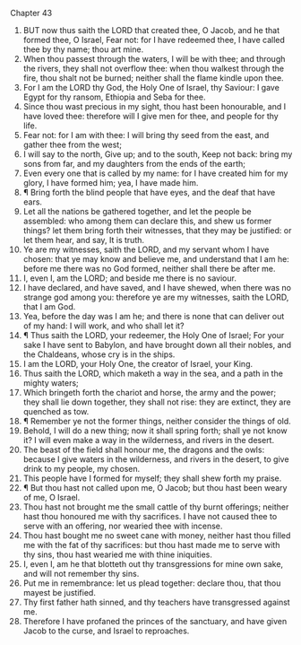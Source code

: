 

Chapter 43

1. BUT now thus saith the LORD that created thee, O Jacob, and he that formed thee, O Israel, Fear not: for I have redeemed thee, I have called thee by thy name; thou art mine.
2. When thou passest through the waters, I will be with thee; and through the rivers, they shall not overflow thee: when thou walkest through the fire, thou shalt not be burned; neither shall the flame kindle upon thee.
3. For I am the LORD thy God, the Holy One of Israel, thy Saviour: I gave Egypt for thy ransom, Ethiopia and Seba for thee.
4. Since thou wast precious in my sight, thou hast been honourable, and I have loved thee: therefore will I give men for thee, and people for thy life.
5. Fear not: for I am with thee: I will bring thy seed from the east, and gather thee from the west;
6. I will say to the north, Give up; and to the south, Keep not back: bring my sons from far, and my daughters from the ends of the earth;
7. Even every one that is called by my name: for I have created him for my glory, I have formed him; yea, I have made him.
8. ¶ Bring forth the blind people that have eyes, and the deaf that have ears.
9. Let all the nations be gathered together, and let the people be assembled: who among them can declare this, and shew us former things?  let them bring forth their witnesses, that they may be justified: or let them hear, and say, It is truth.
10. Ye are my witnesses, saith the LORD, and my servant whom I have chosen: that ye may know and believe me, and understand that I am he: before me there was no God formed, neither shall there be after me.
11. I, even I, am the LORD; and beside me there is no saviour.
12. I have declared, and have saved, and I have shewed, when there was no strange god among you: therefore ye are my witnesses, saith the LORD, that I am God.
13. Yea, before the day was I am he; and there is none that can deliver out of my hand: I will work, and who shall let it?
14. ¶ Thus saith the LORD, your redeemer, the Holy One of Israel; For your sake I have sent to Babylon, and have brought down all their nobles, and the Chaldeans, whose cry is in the ships.
15. I am the LORD, your Holy One, the creator of Israel, your King.
16. Thus saith the LORD, which maketh a way in the sea, and a path in the mighty waters;
17. Which bringeth forth the chariot and horse, the army and the power; they shall lie down together, they shall not rise: they are extinct, they are quenched as tow.
18. ¶ Remember ye not the former things, neither consider the things of old.
19. Behold, I will do a new thing; now it shall spring forth; shall ye not know it?  I will even make a way in the wilderness, and rivers in the desert.
20. The beast of the field shall honour me, the dragons and the owls: because I give waters in the wilderness, and rivers in the desert, to give drink to my people, my chosen.
21. This people have I formed for myself; they shall shew forth my praise.
22. ¶ But thou hast not called upon me, O Jacob; but thou hast been weary of me, O Israel.
23. Thou hast not brought me the small cattle of thy burnt offerings; neither hast thou honoured me with thy sacrifices.  I have not caused thee to serve with an offering, nor wearied thee with incense.
24. Thou hast bought me no sweet cane with money, neither hast thou filled me with the fat of thy sacrifices: but thou hast made me to serve with thy sins, thou hast wearied me with thine iniquities.
25. I, even I, am he that blotteth out thy transgressions for mine own sake, and will not remember thy sins.
26. Put me in remembrance: let us plead together: declare thou, that thou mayest be justified.
27. Thy first father hath sinned, and thy teachers have transgressed against me.
28. Therefore I have profaned the princes of the sanctuary, and have given Jacob to the curse, and Israel to reproaches.
